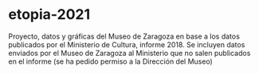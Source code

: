 # etopia-2021
Proyecto, datos y gráficas del Museo de Zaragoza en base a los datos publicados por el Ministerio de Cultura, informe 2018.
Se incluyen datos enviados por el Museo de Zaragoza al Ministerio que no salen publicados en el informe (se ha pedido permiso a la Dirección del Museo)
